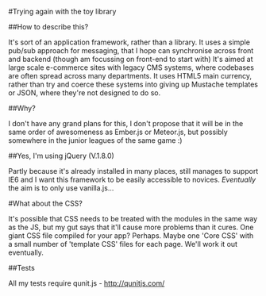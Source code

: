 #Trying again with the toy library

##How to describe this?

It's sort of an application framework, rather than a library. 
It uses a simple pub/sub approach for messaging, that I hope can synchronise across front and backend (though am focussing on front-end to start with)
It's aimed at large scale e-commerce sites with legacy CMS systems, where codebases are often spread across many departments. It uses HTML5 main currency, rather than try and coerce these systems into giving up Mustache templates or JSON, where they're not designed to do so.

##Why?

I don't have any grand plans for this, I don't propose that it will be in the same order of awesomeness as Ember.js or Meteor.js, but possibly somewhere in the junior leagues of the same game :)

##Yes, I'm using jQuery (V.1.8.0)

Partly because it's already installed in many places, still manages to support IE6 and I want this framework to be easily accessible to novices. *Eventually* the aim is to only use vanilla.js...

#What about the CSS?

It's possible that CSS needs to be treated with the modules in the same way as the JS, but my gut says that it'll cause more problems than it cures. One giant CSS file compiled for your app? Perhaps. Maybe one 'Core CSS' with a small number of 'template CSS' files for each page. We'll work it out eventually.

##Tests

All my tests require qunit.js - http://qunitjs.com/